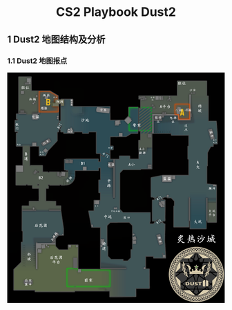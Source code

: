 <h1><center>CS2 Playbook Dust2</center></h1>

## 1 Dust2 地图结构及分析

### 1.1 Dust2 地图报点

![20250705_炙热沙城报点_v1.0](./assets/20250705_炙热沙城报点_v1.0.png)